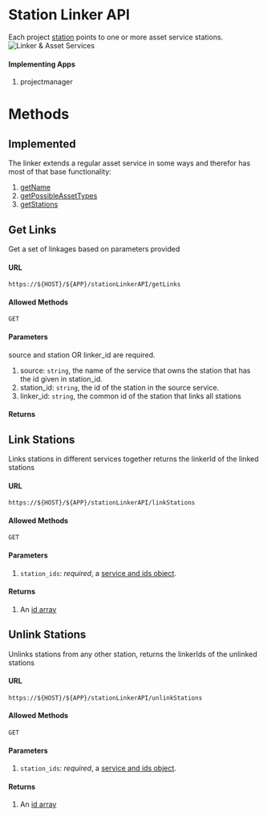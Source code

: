 Station Linker API
=========

Each project [station](project/station_wrapper.schema) points to one or more asset service stations.
![Linker & Asset Services](https://docs.google.com/drawings/d/1tDv9OEJDpCHqTEdCGpnFeng-IpughLqgyBbWlMxdpkk/pub?w=949&h=666 "Linker & Asset Services")

#### Implementing Apps

1. projectmanager

Methods
=======

Implemented
----------

The linker extends a regular asset service in some ways and therefor has most of that base functionality:

1. [getName](./assetAPI.md#get-name)
1. [getPossibleAssetTypes](./assetAPI.md#get-possible-asset-types)
1. [getStations](./assetAPI.md#get-stations)

Get Links
-----

Get a set of linkages based on parameters provided

#### URL

`https://${HOST}/${APP}/stationLinkerAPI/getLinks`

#### Allowed Methods

`GET`

#### Parameters

source and station OR linker_id are required.

1. source: `string`, the name of the service that owns the station that has the id given in station_id.
1. station_id: `string`, the id of the station in the source service.
1. linker_id: `string`, the common id of the station that links all stations

#### Returns


Link Stations
-----

Links stations in different services together returns the linkerId of the linked stations

#### URL

`https://${HOST}/${APP}/stationLinkerAPI/linkStations`


#### Allowed Methods

`GET`

#### Parameters

1. `station_ids`: _required_, a [service and ids object](../../resources/v1/schema/spidamin/asset/service_an_ids.schema).

#### Returns

1. An [id array](../../resources/v1/schema/general/ids.schema)

Unlink Stations
-----

Unlinks stations from any other station, returns the linkerIds of the unlinked stations

#### URL

`https://${HOST}/${APP}/stationLinkerAPI/unlinkStations`

#### Allowed Methods

`GET`

#### Parameters

1. `station_ids`: _required_, a [service and ids object](../../resources/v1/schema/spidamin/asset/service_an_ids.schema).

#### Returns

1. An [id array](../../resources/v1/schema/general/ids.schema)
